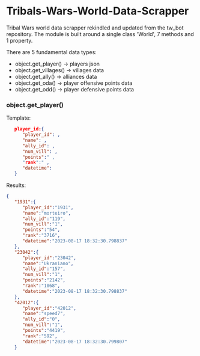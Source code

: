 # Tribals-Wars-World-Data-Scrapper
Tribal Wars world data scrapper rekindled and updated from the tw_bot repository. The module is built around a single class 'World', 7 methods and 1 property.

There are 5 fundamental data types:
- object.get_player() -> players json
- object.get_villages() -> villages data
- object.get_ally() -> alliances data
- object.get_oda() -> player offensive points data
- object.get_odd() -> player defensive points data

### object.get_player()
Template:
```json
   player_id:{
      "player_id": ,
      "name": ,
      "ally_id": ,
      "num_vill": ,
      "points":" ,
      "rank":" ,
      "datetime": 
   }
```

Results:
```json
{
   "1931":{
      "player_id":"1931",
      "name":"morteiro",
      "ally_id":"119",
      "num_vill":"1",
      "points":"54",
      "rank":"3716",
      "datetime":"2023-08-17 18:32:30.798837"
   },
   "23042":{
      "player_id":"23042",
      "name":"Ukraniano",
      "ally_id":"157",
      "num_vill":"1",
      "points":"2142",
      "rank":"1068",
      "datetime":"2023-08-17 18:32:30.798837"
   },
   "42012":{
      "player_id":"42012",
      "name":"speed7",
      "ally_id":"0",
      "num_vill":"1",
      "points":"4419",
      "rank":"592",
      "datetime":"2023-08-17 18:32:30.799807"
   }
```
